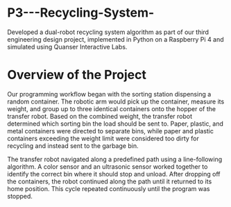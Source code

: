 # P3---Recycling-System-
Developed a dual-robot recycling system algorithm as part of our third engineering design project, implemented in Python on a Raspberry Pi 4 and simulated using Quanser Interactive Labs.
# Overview of the Project
Our programming workflow began with the sorting station dispensing a random container. The robotic arm would pick up the container, measure its weight, and group up to three identical containers onto the hopper of the transfer robot. Based on the combined weight, the transfer robot determined which sorting bin the load should be sent to. Paper, plastic, and metal containers were directed to separate bins, while paper and plastic containers exceeding the weight limit were considered too dirty for recycling and instead sent to the garbage bin.

The transfer robot navigated along a predefined path using a line-following algorithm. A color sensor and an ultrasonic sensor worked together to identify the correct bin where it should stop and unload. After dropping off the containers, the robot continued along the path until it returned to its home position. This cycle repeated continuously until the program was stopped.
